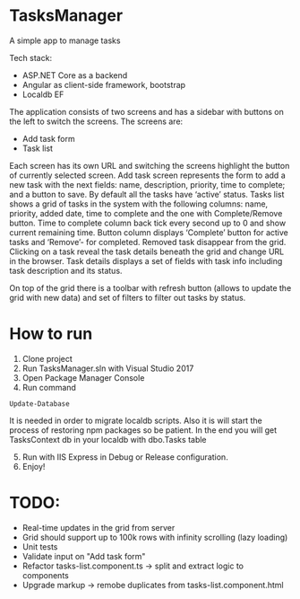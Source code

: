# TasksManager
A simple app to manage tasks

Tech stack:
- ASP.NET Core as a backend
- Angular as client-side framework, bootstrap
- Localdb EF

The application consists of two screens and has a sidebar with buttons on the left to switch the screens. The screens are:
- Add task form
- Task list

Each screen has its own URL and switching the screens highlight the button of currently selected screen.
Add task screen represents the form to add a new task with the next fields: name, description, priority, time to complete; and a button to save. By default all the tasks have ‘active’ status.
Tasks list shows a grid of tasks in the system with the following columns: name, priority, added date, time to complete and the one with Complete/Remove button. Time to complete column back tick every second up to 0 and show current remaining time. Button column displays ‘Complete’ button for active tasks and ‘Remove’- for completed. Removed task disappear from the grid. Clicking on a task reveal the task details beneath the grid and change URL in the browser. Task details displays a set of fields with task info including task description and its status.

On top of the grid there is a toolbar with refresh button (allows to update the grid with new data) and set of filters to filter out tasks by status.

# How to run
1. Clone project
2. Run TasksManager.sln with Visual Studio 2017
3. Open Package Manager Console
4. Run command
```
Update-Database
```
It is needed in order to migrate localdb scripts. Also it is will start the process of restoring npm packages so be patient.
In the end you will get TasksContext db in your localdb with dbo.Tasks table

5. Run with IIS Express in Debug or Release configuration.
6. Enjoy!

# TODO:
- Real-time updates in the grid from server
- Grid should support up to 100k rows with infinity scrolling (lazy loading)
- Unit tests
- Validate input on "Add task form"
- Refactor tasks-list.component.ts -> split and extract logic to components
- Upgrade markup -> remobe duplicates from tasks-list.component.html
